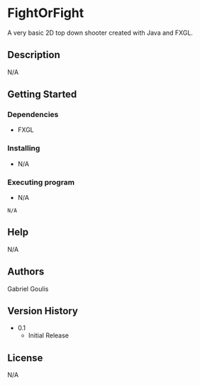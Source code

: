 # FightOrFight

A very basic 2D top down shooter created with Java and FXGL.

## Description

N/A

## Getting Started

### Dependencies

* FXGL 

### Installing

* N/A

### Executing program

* N/A
```
N/A
```

## Help

N/A

## Authors

Gabriel Goulis

## Version History

* 0.1
    * Initial Release

## License

N/A
